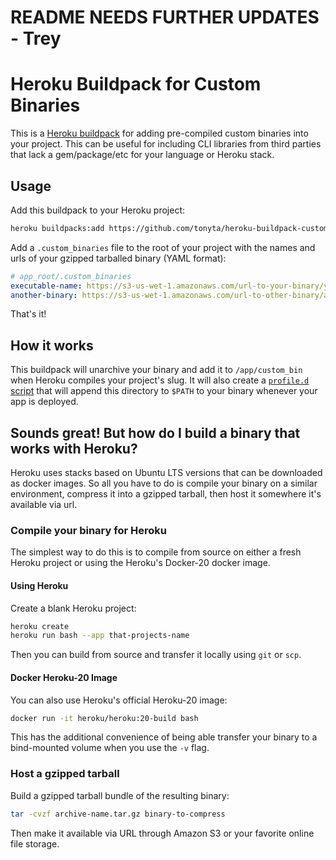 # README NEEDS FURTHER UPDATES - Trey

# Heroku Buildpack for Custom Binaries

This is a [Heroku buildpack](http://devcenter.heroku.com/articles/buildpacks)
for adding pre-compiled custom binaries into your project. This can be useful for
including CLI libraries from third parties that lack a gem/package/etc for your language
or Heroku stack.

## Usage

Add this buildpack to your Heroku project:

``` bash
heroku buildpacks:add https://github.com/tonyta/heroku-buildpack-custom-binaries#v1.0.0
```

Add a `.custom_binaries` file to the root of your project with the names and
urls of your gzipped tarballed binary (YAML format):

``` yaml
# app_root/.custom_binaries
executable-name: https://s3-us-wet-1.amazonaws.com/url-to-your-binary/your-archive.tar.gz
another-binary: https://s3-us-wet-1.amazonaws.com/url-to-other-binary/archive.tar.gz
```

That's it!

## How it works

This buildpack will unarchive your binary and add it to `/app/custom_bin` when
Heroku compiles your project's slug. It will also create a
[`profile.d` script](https://devcenter.heroku.com/articles/buildpack-api#profile-d-scripts)
that will append this directory to `$PATH` to your binary whenever your app is
deployed.

## Sounds great! But how do I build a binary that works with Heroku?

Heroku uses stacks based on Ubuntu LTS versions that can be downloaded as docker images.
So all you have to do is compile your binary on a similar environment, compress it
into a gzipped tarball, then host it somewhere it's available via url.

### Compile your binary for Heroku

The simplest way to do this is to compile from source on either a fresh Heroku
project or using the Heroku's Docker-20 docker image.

#### Using Heroku

Create a blank Heroku project:

``` bash
heroku create
heroku run bash --app that-projects-name
```

Then you can build from source and transfer it locally using `git` or `scp`.

#### Docker Heroku-20 Image

You can also use Heroku's official Heroku-20 image:

``` bash
docker run -it heroku/heroku:20-build bash
```

This has the additional convenience of being able transfer your binary to a
bind-mounted volume when you use the `-v` flag.

### Host a gzipped tarball

Build a gzipped tarball bundle of the resulting binary:

``` bash
tar -cvzf archive-name.tar.gz binary-to-compress
```

Then make it available via URL through Amazon S3 or your favorite online
file storage.
